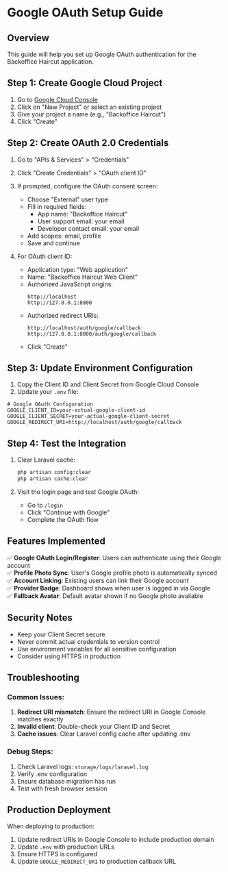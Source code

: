 # Google OAuth Setup Guide

## Overview
This guide will help you set up Google OAuth authentication for the Backoffice Haircut application.

## Step 1: Create Google Cloud Project

1. Go to [Google Cloud Console](https://console.cloud.google.com/)
2. Click on "New Project" or select an existing project
3. Give your project a name (e.g., "Backoffice Haircut")
4. Click "Create"

## Step 2: Create OAuth 2.0 Credentials

1. Go to "APIs & Services" > "Credentials"
2. Click "Create Credentials" > "OAuth client ID"
3. If prompted, configure the OAuth consent screen:
   - Choose "External" user type
   - Fill in required fields:
     - App name: "Backoffice Haircut"
     - User support email: your email
     - Developer contact email: your email
   - Add scopes: email, profile
   - Save and continue

4. For OAuth client ID:
   - Application type: "Web application"
   - Name: "Backoffice Haircut Web Client"
   - Authorized JavaScript origins: 
     ```
     http://localhost
     http://127.0.0.1:8000
     ```
   - Authorized redirect URIs:
     ```
     http://localhost/auth/google/callback
     http://127.0.0.1:8000/auth/google/callback
     ```
   - Click "Create"

## Step 3: Update Environment Configuration

1. Copy the Client ID and Client Secret from Google Cloud Console
2. Update your `.env` file:

```env
# Google OAuth Configuration
GOOGLE_CLIENT_ID=your-actual-google-client-id
GOOGLE_CLIENT_SECRET=your-actual-google-client-secret
GOOGLE_REDIRECT_URI=http://localhost/auth/google/callback
```

## Step 4: Test the Integration

1. Clear Laravel cache:
   ```bash
   php artisan config:clear
   php artisan cache:clear
   ```

2. Visit the login page and test Google OAuth:
   - Go to `/login`
   - Click "Continue with Google"
   - Complete the OAuth flow

## Features Implemented

✅ **Google OAuth Login/Register**: Users can authenticate using their Google account  
✅ **Profile Photo Sync**: User's Google profile photo is automatically synced  
✅ **Account Linking**: Existing users can link their Google account  
✅ **Provider Badge**: Dashboard shows when user is logged in via Google  
✅ **Fallback Avatar**: Default avatar shown if no Google photo available  

## Security Notes

- Keep your Client Secret secure
- Never commit actual credentials to version control
- Use environment variables for all sensitive configuration
- Consider using HTTPS in production

## Troubleshooting

### Common Issues:

1. **Redirect URI mismatch**: Ensure the redirect URI in Google Console matches exactly
2. **Invalid client**: Double-check your Client ID and Secret
3. **Cache issues**: Clear Laravel config cache after updating .env

### Debug Steps:

1. Check Laravel logs: `storage/logs/laravel.log`
2. Verify .env configuration
3. Ensure database migration has run
4. Test with fresh browser session

## Production Deployment

When deploying to production:

1. Update redirect URIs in Google Console to include production domain
2. Update `.env` with production URLs
3. Ensure HTTPS is configured
4. Update `GOOGLE_REDIRECT_URI` to production callback URL
